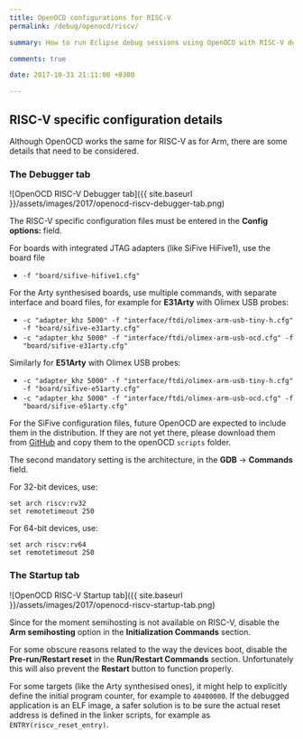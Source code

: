 ```yaml
---
title: OpenOCD configurations for RISC-V
permalink: /debug/openocd/riscv/

summary: How to run Eclipse debug sessions using OpenOCD with RISC-V devices.

comments: true

date: 2017-10-31 21:11:00 +0300

---
```


## RISC-V specific configuration details

Although OpenOCD works the same for RISC-V as for Arm, there are some
details that need to be considered.

### The Debugger tab

![OpenOCD RISC-V Debugger tab]({{ site.baseurl }}/assets/images/2017/openocd-riscv-debugger-tab.png)

The RISC-V specific configuration files must be entered in the
**Config options:** field.

For boards with integrated JTAG adapters (like SiFive HiFive1), use
the board file

- `-f "board/sifive-hifive1.cfg"`

For the Arty synthesised boards, use multiple commands, with
separate interface and board files, for example for **E31Arty**
with Olimex USB probes:

- `-c "adapter_khz 5000" -f "interface/ftdi/olimex-arm-usb-tiny-h.cfg" -f "board/sifive-e31arty.cfg"`
- `-c "adapter_khz 5000" -f "interface/ftdi/olimex-arm-usb-ocd.cfg" -f "board/sifive-e31arty.cfg"`

Similarly for **E51Arty** with Olimex USB probes:

- `-c "adapter_khz 5000" -f "interface/ftdi/olimex-arm-usb-tiny-h.cfg" -f "board/sifive-e51arty.cfg"`
- `-c "adapter_khz 5000" -f "interface/ftdi/olimex-arm-usb-ocd.cfg" -f "board/sifive-e51arty.cfg"`

For the SiFive configuration files, future OpenOCD are expected to
include them in the distribution. If they are not yet there, please
download them from
[GitHub](https://github.com/gnu-mcu-eclipse/openocd/tree/gnu-mcu-eclipse-dev/tcl/board)
and copy them to the openOCD `scripts` folder.

The second mandatory setting is the architecture, in the
**GDB** → **Commands** field.

For 32-bit devices, use:

```console
set arch riscv:rv32
set remotetimeout 250
```

For 64-bit devices, use:

```console
set arch riscv:rv64
set remotetimeout 250
```

### The Startup tab

![OpenOCD RISC-V Startup tab]({{ site.baseurl }}/assets/images/2017/openocd-riscv-startup-tab.png)

Since for the moment semihosting is not available on RISC-V, disable
the **Arm semihosting** option in the **Initialization Commands** section.

For some obscure reasons related to the way the devices boot, disable
the **Pre-run/Restart reset** in the **Run/Restart Commands** section.
Unfortunately this will also prevent the **Restart** button to function
properly.

For some targets (like the Arty synthesised ones), it might help to
explicitly define the initial program counter, for example to `40400000`.
If the debugged application is an ELF image, a safer solution is to be
sure the actual reset address is defined in the linker scripts, for
example as `ENTRY(riscv_reset_entry)`.
